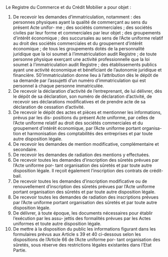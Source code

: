 Le Registre du Commerce et du Crédit Mobilier a pour objet :
1) De recevoir les demandes d’immatriculation, notamment :
des personnes physiques ayant la qualité de commerçant au sens du présent Acte unifor-
me ;
des sociétés commerciales ;
des sociétés civiles par leur forme et commerciales par leur objet ;
des groupements d’intérêt économique ;
des succursales au sens de l’Acte uniforme relatif au droit des sociétés commerciales et du
groupement d’intérêt économique ;
de tous les groupements dotés de la personnalité juridique que la loi soumet à
l’immatriculation audit Registre ;
de toute personne physique exerçant une activité professionnelle que la loi soumet à
l’immatriculation audit Registre ;
des établissements publics ayant une activité économique et bénéficiant de l’autonomie
juridique et financière.
50’immatriculation donne lieu à l’attribution dès le dépôt de sa demande par l’assujetti d’un
numéro d’immatriculation qui est personnel à chaque personne immatriculée.
2) De recevoir la déclaration d’activité de l’entreprenant, de lui délivrer, dès le dépôt de sa
déclaration, son numéro de déclaration d’activité, de recevoir ses déclarations modificatives et
de prendre acte de sa déclaration de cessation d’activité.
3) De recevoir le dépôt des actes et pièces et mentionner les informations, prévus par les dis-
positions du présent Acte uniforme, par celles de l’Acte uniforme relatif au droit des sociétés
commerciales et du groupement d’intérêt économique, par l’Acte uniforme portant organisa-
tion et harmonisation des comptabilités des entreprises et par toute autre disposition légale.
4) De recevoir les demandes de mention modificative, complémentaire et secondaire.
5) De recevoir les demandes de radiation des mentions y effectuées.
6) De recevoir toutes les demandes d’inscription des sûretés prévues par l’Acte uniforme por-
tant organisation des sûretés et par toute autre disposition légale. Il reçoit également
l’inscription des contrats de crédit-bail.
7) De recevoir toutes les demandes d’inscription modificative ou de renouvellement
d’inscription des sûretés prévues par l’Acte uniforme portant organisation des sûretés et par
toute autre disposition légale.
8) De recevoir toutes les demandes de radiation des inscriptions prévues par l’Acte uniforme
portant organisation des sûretés et par toute autre disposition légale.
9) De délivrer, à toute époque, les documents nécessaires pour établir l’exécution par les assu-
jettis des formalités prévues par les Actes uniformes et toute autre disposition légale.
10) De mettre à la disposition du public les informations figurant dans les formulaires prévus
aux Article s 39 et 40 ci-dessous selon les dispositions de l’Article 66 de l’Acte uniforme por-
tant organisation des sûretés, sous réserve des restrictions légales existantes dans l’Etat Partie.